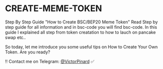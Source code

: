 # CREATE-MEME-TOKEN

Step By Step Guide "How to Create BSC/BEP20 Meme Token" Read Step by step guide for all information and in bsc-code you will find bsc-code. In this guide I explained all step from token creatation to how to lauch on pancake swap etc..

So today, let me introduce you some useful tips on How to Create Your Own Token. Are you ready?


‼️ Contact me on Telegram: [@VictorPinard](https://t.me/VictorPinard) ✅
